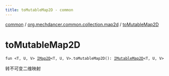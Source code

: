 ```yaml
---
title: toMutableMap2D - common
---
```


[common](../index.html) / [org.mechdancer.common.collection.map2d](index.html) / [toMutableMap2D](./to-mutable-map2-d.html)

# toMutableMap2D

`fun <T, U, V> `[`IMap2D`](-i-map2-d/index.html)`<T, U, V>.toMutableMap2D(): `[`IMutableMap2D`](-i-mutable-map2-d/index.html)`<T, U, V>`

转不可变二维映射

